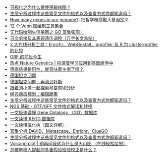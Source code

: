 * [可视化之为什么要使用箱线图？](https://mp.weixin.qq.com/s?__biz=MzI5MTcwNjA4NQ==&mid=2247491367&idx=1&sn=54188e26985d5b1355965cdfb2c275cf&chksm=ec0ddaaddb7a53bbaa38f5915bc1afaf86719719283bf6191dec86c598dde8b739d3e0af01e6&mpshare=1&scene=1&srcid=&sharer_sharetime=1581037279369&sharer_shareid=49bb68e4d4ad9f65af077f4e54025da0#rd)
* [生信分析过程中这些常见文件的格式以及查看方式你都知道吗？](https://mp.weixin.qq.com/s?__biz=MzI5MTcwNjA4NQ==&mid=2247491549&idx=2&sn=58621db4d87df30496232d59b830104d&chksm=ec0dda57db7a5341a82a5b3b3a05f1db5996ae1e24bd23bcb6948d3aa1bb6fb24b8de129ef7c&mpshare=1&scene=1&srcid=&sharer_sharetime=1581813409529&sharer_shareid=49bb68e4d4ad9f65af077f4e54025da0#rd)
* [How many genes in our genome?](http://charter-of-the-genome.org/2016/03/17/how-many-genes-in-our-genome-or-the-metaphysics-of-genomics/): 把哲学概念融入基因定义
* [12 个 Venn 图绘制工具集合](https://mp.weixin.qq.com/s?__biz=MzI5MTcwNjA4NQ==&mid=2247491577&idx=2&sn=bea65d0dc83657399c05d239f5e5dcf8&chksm=ec0dda73db7a5365f7955a5052a372dedf9c47fa770cddd01d7995caf2ef48ab9434bcaaeca1&mpshare=1&scene=1&srcid=&sharer_sharetime=1582078512402&sharer_shareid=49bb68e4d4ad9f65af077f4e54025da0#rd)
* [无代码绘制生信美图之 GO 富集弦图！](https://mp.weixin.qq.com/s?__biz=MzA5ODQ1NDIyMQ==&mid=2649619689&idx=1&sn=6c4af1fae71abb1dcd076ddb31bbb077&chksm=8888034bbfff8a5d23cea9e78d51b9c057dcb08e399cc71f0cd7b1cb5f6573f39f753a033948&mpshare=1&scene=1&srcid=&sharer_sharetime=1584686981530&sharer_shareid=49bb68e4d4ad9f65af077f4e54025da0#rd)
* [可变剪接及其表观遗传调控（万字长文总结）](https://mp.weixin.qq.com/s?__biz=MzIxMjA0NzU0OA==&mid=2650983658&idx=1&sn=c175e5809853eefe53168f5ca9be3f40&chksm=8cba6f39bbcde62f16af03b0970a01d3e7e9118890584147b1cc676580ca38c552c2b8a00b57&mpshare=1&scene=1&srcid=&sharer_sharetime=1585360427207&sharer_shareid=49bb68e4d4ad9f65af077f4e54025da0#rd)
* [3 大在线分析工具：Enrichr、WebGestalt、gprofiler 与 R 包 clusterprofiler 的比较](https://mp.weixin.qq.com/s?__biz=MzAxMDkxODM1Ng==&mid=2247493488&idx=1&sn=4872f85116996285b860d9df0a33d891&chksm=9b4ba7cbac3c2edd688548a7249b71e14f12849bb6c92885b322cfb6ce2c4c4bcc50645282c3&mpshare=1&scene=1&srcid=&sharer_sharetime=1586829113020&sharer_shareid=49bb68e4d4ad9f65af077f4e54025da0&key=7024fc3958d21a49ec6a77a0509c92031022c6ae1be4f8ea343283e05a59ab31306b67e3e2b9d8ae09d32b8da92a6c23bc4025dbbb85f95d5f8e07cd6e0787051034726ba6b630201de6ebcb2573615b&ascene=1&uin=MjEyMzUzNDk2MQ%3D%3D&devicetype=Windows+XP&version=62060841&lang=zh_CN&exportkey=ATzN46QHpP%2FISHACOtjgvEE%3D&pass_ticket=cMlLM1k1vxe8Sy9AOAciqZboNbUkXBH61ttUO8SpflnI3x%2BVR5MBTxGgLH%2BoEZlS)
* [ORF 的前世今生](https://mp.weixin.qq.com/s?__biz=MzA3MjM5NTE4Mg==&mid=2247484027&idx=1&sn=9089fd53532127b4c12cbbb848f101bd&chksm=9f1fb2baa8683bacb14ba6cc4829688fac7ffb24e1883f54d5f1d4bb89edafb354869d46af82&mpshare=1&scene=1&srcid=&sharer_sharetime=1587041414299&sharer_shareid=49bb68e4d4ad9f65af077f4e54025da0&key=f8620cf74afcc79d9fc6e0ee77b4aa172b02130e200747d87659c0ff3f88ba43a5bb26852d569500e2c27ff46e4a9d33f9cddcb296b076904b782835768233dd391309be80d4556b366570c3fa9fd97e&ascene=1&uin=MjEyMzUzNDk2MQ%3D%3D&devicetype=Windows+XP&version=62060841&lang=zh_CN&exportkey=AS63dthJg2Cx8qupZHYiyiA%3D&pass_ticket=xeoqwCTxtJlzHwXViWSWp0w%2BEWn%2BgZNa%2Fe%2B4CeYh2McoOApGssgo%2FZ7wYxi6WAjb)
* [热点 Nature Genetics | 将深度学习应用到基因组学中](https://mp.weixin.qq.com/s?__biz=MzA5NjU5NjQ4MA==&mid=2651168047&idx=1&sn=5bd7d0dd0730c1b460f216988d025bac&chksm=8b5c9a40bc2b1356640b1277547a59f45bd6a867fd7c52f14e4c30c9c34fc94585cfabab809e&mpshare=1&scene=1&srcid=0418MbZpAuZzUogeoqxVbjTa&sharer_sharetime=1587175775533&sharer_shareid=ae50238ead91499c25dfead04d38c61d&key=51cdf4316532766431dbe86eb90fbb8ae837413f4b1a568c9af9536a01f477333117ef7f98fe795300642912e5bdbb24f0a57a70040d4649b62dd633168aa5239b5ce934dd3febd98d6d86fee0d4fb6d&ascene=1&uin=MjEyMzUzNDk2MQ%3D%3D&devicetype=Windows+XP&version=62060841&lang=zh_CN&exportkey=AW58wu2AgHoNoYthzclT5LQ%3D&pass_ticket=egSQZf3ZmjmNSBYxFfxeMhxks6Fcdfesee2EK45qb6wqbW1FRDSL1ND6vhbrpF2H)
* [筛查结果是阳性，就意味着生病了吗？](https://mp.weixin.qq.com/s?__biz=MzI3MzE3OTI0Mw==&mid=2247499005&idx=1&sn=c8e1f897428f12bd623d7ce3f4cf8715&chksm=eb258bf9dc5202ef098f1797de118b0daac4843e4ee15fef4a3b5e3d77ccc5233d3a5a84309a&mpshare=1&scene=1&srcid=0426dSVFCdi7lj5GMkmxLhNi&sharer_sharetime=1587857245216&sharer_shareid=49bb68e4d4ad9f65af077f4e54025da0&key=d51a4283ff2ecb019b011cfe5f74488a0f9da1440458efdcd299827f8b3e28ce98880c4926b7e2705d1c286780ae6fcbaac1843835948ca7b377ae2369ad9c473c895950a0898dc6e92b6de9068c2e51&ascene=1&uin=MjEyMzUzNDk2MQ%3D%3D&devicetype=Windows+XP&version=62060841&lang=zh_CN&exportkey=AZpwIhvPUxbOsgjnKzS263U%3D&pass_ticket=WyEgrrj25frkMfokbtoyksRrtPeGU2ppgS%2BRPcT0QHb9WRxdetYa%2BHEHtR4gvfG5)
* [德国坦克问题](https://www.wikiwand.com/zh-hans/%E5%BE%B7%E5%9B%BD%E5%9D%A6%E5%85%8B%E9%97%AE%E9%A2%98)
* [德国坦克问题 - 再谈贝叶斯](http://blog.sciencenet.cn/blog-677221-1103595.html)
* [跟着刘小泽一起探索可变剪切分析](https://www.jianshu.com/p/ecef1d9e53e7)
* [经典动态规划：编辑距离](https://mp.weixin.qq.com/s?__biz=MzUyNjQxNjYyMg==&mid=2247488896&idx=2&sn=160162456e0306018d498cd00e8920f8&chksm=fa0e7a01cd79f3174702b5c3e71b1d5ca715a9a05e414a29d5e50ccdeb160a8e891f92a3d30f&mpshare=1&scene=1&srcid=&sharer_sharetime=1590052107194&sharer_shareid=49bb68e4d4ad9f65af077f4e54025da0&key=89d850d4a03ade580bcb508c66112c132180c65c0121c9e0988887f65a6008a8471e4ee6e9b730a81a9c0fa979031ffaecc1a5fca4e4ff8976a87e0740fba309945f71f1e1f758821d04a36a7eab6799&ascene=1&uin=MjEyMzUzNDk2MQ%3D%3D&devicetype=Windows+XP&version=62060841&lang=zh_CN&exportkey=AX09Ydrk1s9CnoIILOlFmBM%3D&pass_ticket=UvVrdoRGUUD0gRJlE9fwcmp3HWg%2BCY651fV6f2uUFyXBAp%2FCfv2euFXjftsZklkP)
* [生信分析过程中这些常见文件的格式以及查看方式你都知道吗？](https://mp.weixin.qq.com/s?__biz=MzI5MTcwNjA4NQ==&mid=2247496666&idx=2&sn=4a56efb19fd272bea6f788772994a87e&chksm=ec0e3650db79bf468e7ae62e4c106531d3518338ece40c0172e063007075737c0114ddf423ef&mpshare=1&scene=1&srcid=0822NqAsge5TtR2yaGvVWrtg&sharer_sharetime=1598048538350&sharer_shareid=49bb68e4d4ad9f65af077f4e54025da0#rd)
* [NGS 基础 - GTF/GFF 文件格式解读和转换](https://mp.weixin.qq.com/s?__biz=MzI5MTcwNjA4NQ==&mid=2247497588&idx=3&sn=c14d0eacf4a0bace9263940638744241&chksm=ec0e32fedb79bbe8009bd6e5b34daf526111257d617311aac18dd167b62448a2606bf143f70e&mpshare=1&scene=1&srcid=0902YXjRQ6Rl3qnnAD9f3jVY&sharer_sharetime=1599017883301&sharer_shareid=49bb68e4d4ad9f65af077f4e54025da0#rd)
* [一文极速读懂 Gene Ontology （GO）数据库](https://mp.weixin.qq.com/s?__biz=MzUzMTEwODk0Ng==&mid=2247493184&idx=1&sn=b2b21f34a9de593aa23c0c71ad87abe5&chksm=fa45237dcd32aa6b935596c96854438b42abccca10b9bf65c8ddc5cd7b2c5edd778ab4866e7d&mpshare=1&scene=1&srcid=1029Cf0daSkN4SgREWFl1kak&sharer_sharetime=1603923818641&sharer_shareid=49bb68e4d4ad9f65af077f4e54025da0#rd)
* [一文读懂 KEGG 数据库](https://mp.weixin.qq.com/s?__biz=MzUzMTEwODk0Ng==&mid=2247492837&idx=1&sn=4da2f7fd94eed87c9a4591afc2f4d6c3&chksm=fa4521d8cd32a8cea73401090590e9dd43623e2e0184ea5a71666c41a9210ca8cdc6da785ae7&mpshare=1&scene=1&srcid=1029cUXfBu1yEe1HfaUv3HY4&sharer_sharetime=1603923810638&sharer_shareid=49bb68e4d4ad9f65af077f4e54025da0#rd)
* [一文读懂进化树（图文详解）](https://mp.weixin.qq.com/s?__biz=MzUzMTEwODk0Ng==&mid=2247491185&idx=1&sn=7a1224e9ac255a3904cddeea4fd548e1&chksm=fa46db4ccd31525a4f29ec6787a1f10080388e90a89cb6cfcc5af21ba782c982fca2a2be6144&mpshare=1&scene=1&srcid=1029YPgaFpaIBytEscTus7vq&sharer_sharetime=1603923837893&sharer_shareid=49bb68e4d4ad9f65af077f4e54025da0#rd)
* [富集分析 DAVID、Metascape、Enrichr、ClueGO](https://mp.weixin.qq.com/s?__biz=MzI1MDc4NjYyNQ==&mid=2247488471&idx=1&sn=9f42f988048de8094a2ac85e84d5b220&chksm=e9fdb5f9de8a3cef9b9711dc4ecc73cac5f6210098a0bb6df645d1df26a0c4e459dc7443c261&mpshare=1&scene=1&srcid=0103jefLmZE2rAwhGENeoQmp&sharer_sharetime=1609678614111&sharer_shareid=49bb68e4d4ad9f65af077f4e54025da0#rd)
* [生信分析过程中这些常见文件的格式以及查看方式你都知道吗？](https://mp.weixin.qq.com/s?__biz=MzI5MTcwNjA4NQ==&mid=2247507475&idx=2&sn=79458d667699a8978279f7f0d12d44be&chksm=ec0e1b99db79928fdfa6309d16cea78983d39156ca06fd2df21817cc2538f05ddb2ef2758a87&mpshare=1&scene=1&srcid=0106wmi9KkRTOIQGJDIk14tY&sharer_sharetime=1609885138820&sharer_shareid=49bb68e4d4ad9f65af077f4e54025da0#rd)
* [Volcano plot | 别再问我这为什么是火山图 （在线轻松绘制）](https://mp.weixin.qq.com/s?__biz=MzI5MTcwNjA4NQ==&mid=2247510393&idx=2&sn=dd61347617742574813307b9f1f2d9f4&chksm=ec0e6cf3db79e5e5485e0867b239fceebb729ab9a76618cbc1c9d340823c04c77ae26aba66ae&mpshare=1&scene=1&srcid=02071jIoler6QnSM1K8YqMJT&sharer_sharetime=1612655161746&sharer_shareid=49bb68e4d4ad9f65af077f4e54025da0&key=9635e972a6ebf454a3fada59a594445b5dc8822c8f14e8b937f627265c27c904fdac4da68fe3fd66a30ba40675eea35dea04e1d39ba71f8251870de870e7fac119807f0cf1fa5c9b7e0eefb299870624bff5b7d69bc451052772d84e6b69277c7501bfb21f9ff738e9a59160154e3352bf5750f0119d16a561069ce105e4ec80&ascene=1&uin=MjEyMzUzNDk2MQ%3D%3D&devicetype=Windows+7&version=62090529&lang=en&exportkey=AYrshjnY9%2F%2F7UvEMBKTtshQ%3D&pass_ticket=z5nvjktVcXkquM4Rw0Hg2ePj%2BFscsEYHZcK8tWxrcrl6yQbgLdFs7ORsuYsWcKVq&wx_header=0)
* [总被审稿人提起的多重假设检验校正是什么？](https://mp.weixin.qq.com/s?__biz=MzI5MTcwNjA4NQ==&mid=2247510477&idx=2&sn=c333b92efd67a62dea0e56f02145f97a&chksm=ec0e6c47db79e5515b933383c8422cd646e754a9cb0a00e5a4d141d96095b166638195bc217d&mpshare=1&scene=1&srcid=0209LzKWySY6NwXsRbFjOdQT&sharer_sharetime=1612829021566&sharer_shareid=49bb68e4d4ad9f65af077f4e54025da0&key=6e7650bbf447c5022e73e6945abf17bed2aaa2018b8b450f204b48e5fd3bbc55e57357b879f7c9204dd2a35e2dd1b89632e06c7f281477109653cbd15461568f685b2159f25ab7e2761df279f0dfa178a757c04cfa44bcbf3b22b32ebfb62933332cc7b3e646b70fffcc03643b7f4e983fc7467f5371b3935da6254ed7908ad5&ascene=1&uin=MjEyMzUzNDk2MQ%3D%3D&devicetype=Windows+7&version=62090529&lang=en&exportkey=AeIVeSTV6hq1PMo2VKkaZsA%3D&pass_ticket=z5nvjktVcXkquM4Rw0Hg2ePj%2BFscsEYHZcK8tWxrcrl6yQbgLdFs7ORsuYsWcKVq&wx_header=0)

